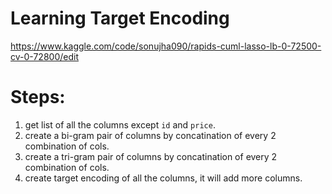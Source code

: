 # Learning Target Encoding

https://www.kaggle.com/code/sonujha090/rapids-cuml-lasso-lb-0-72500-cv-0-72800/edit


# Steps:
1. get list of all the columns except `id` and `price`.
2. create a bi-gram pair of columns by concatination of every 2 combination of cols.
3. create a tri-gram pair of columns by concatination of every 2 combination of cols.
4. create target encoding of all the columns, it will add more columns.

